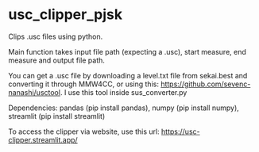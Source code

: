 # usc_clipper_pjsk
Clips .usc files using python.

Main function takes input file path (expecting a .usc), start measure, end measure and output file path.

You can get a .usc file by downloading a level.txt file from sekai.best and converting it through MMW4CC, or using this: https://github.com/sevenc-nanashi/usctool. I use this tool inside sus_converter.py

Dependencies: pandas (pip install pandas), numpy (pip install numpy), streamlit (pip install streamlit)

To access the clipper via website, use this url: https://usc-clipper.streamlit.app/
